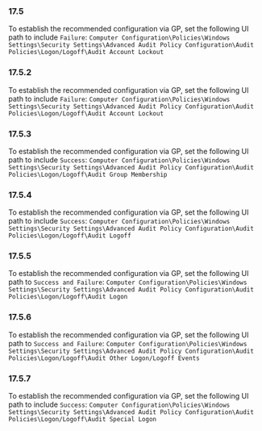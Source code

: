 
### 17.5  
To establish the recommended configuration via GP, set the following UI path to include `Failure`: `Computer Configuration\Policies\Windows Settings\Security Settings\Advanced Audit Policy Configuration\Audit Policies\Logon/Logoff\Audit Account Lockout `
### 17.5.2  
To establish the recommended configuration via GP, set the following UI path to include `Failure`: `Computer Configuration\Policies\Windows Settings\Security Settings\Advanced Audit Policy Configuration\Audit Policies\Logon/Logoff\Audit Account Lockout `
### 17.5.3  
To establish the recommended configuration via GP, set the following UI path to include `Success`: `Computer Configuration\Policies\Windows Settings\Security Settings\Advanced Audit Policy Configuration\Audit Policies\Logon/Logoff\Audit Group Membership `
### 17.5.4  
To establish the recommended configuration via GP, set the following UI path to include `Success`: `Computer Configuration\Policies\Windows Settings\Security Settings\Advanced Audit Policy Configuration\Audit Policies\Logon/Logoff\Audit Logoff `
### 17.5.5  
To establish the recommended configuration via GP, set the following UI path to `Success and Failure`: `Computer Configuration\Policies\Windows Settings\Security Settings\Advanced Audit Policy Configuration\Audit Policies\Logon/Logoff\Audit Logon `
### 17.5.6  
To establish the recommended configuration via GP, set the following UI path to `Success and Failure`: `Computer Configuration\Policies\Windows Settings\Security Settings\Advanced Audit Policy Configuration\Audit Policies\Logon/Logoff\Audit Other Logon/Logoff Events `
### 17.5.7  
To establish the recommended configuration via GP, set the following UI path to include `Success`: `Computer Configuration\Policies\Windows Settings\Security Settings\Advanced Audit Policy Configuration\Audit Policies\Logon/Logoff\Audit Special Logon `